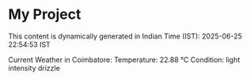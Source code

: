 # My Project

This content is dynamically generated in Indian Time (IST): 2025-06-25 22:54:53 IST


Current Weather in Coimbatore:
Temperature: 22.88 °C
Condition: light intensity drizzle
